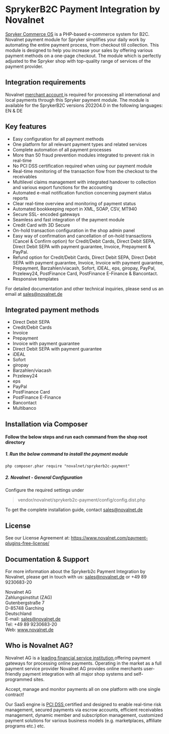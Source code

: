 # SprykerB2C Payment Integration by Novalnet
<a href="https://www.novalnet.com/modul/spryker">Spryker Commerce OS</a> is a PHP-based e-commerce system for B2C. Novalnet payment module for Spryker simplifies your daily work by automating the entire payment process, from checkout till collection. This module is designed to help you increase your sales by offering various payment methods on a one-page checkout. The module which is perfectly adjusted to the Spryker shop with top-quality range of services of the payment provider.

## Integration requirements 
Novalnet <a href="https://www.novalnet.de/"> merchant account </a> is required for processing all international and local payments through this Spryker payment module. The module is available for the SprykerB2C versions 202204.0 in the following languages: EN & DE

## Key features 
-	Easy configuration for all payment methods
-	One platform for all relevant payment types and related services
-	Complete automation of all payment processes
-	More than 50 fraud prevention modules integrated to prevent risk in real-time
-	No PCI DSS certification required when using our payment module
-	Real-time monitoring of the transaction flow from the checkout to the receivables
-	Multilevel claims management with integrated handover to collection and various export functions for the accounting
-	Automated e-mail notification function concerning payment status reports
-	Clear real-time overview and monitoring of payment status
-	Automated bookkeeping report in XML, SOAP, CSV, MT940
-	Secure SSL- encoded gateways
-	Seamless and fast integration of the payment module
-	Credit Card with 3D Secure
-	On-hold transaction configuration in the shop admin panel
-	Easy way of confirmation and cancellation of on-hold transactions (Cancel & Confirm option) for Credit/Debit Cards, Direct Debit SEPA, Direct Debit SEPA with payment guarantee, Invoice, Prepayment & PayPal.
-	Refund option for Credit/Debit Cards, Direct Debit SEPA, Direct Debit SEPA with payment guarantee, Invoice, Invoice with payment guarantee, Prepayment, Barzahlen/viacash, Sofort, iDEAL, eps, giropay, PayPal, Przelewy24, PostFinance Card, PostFinance E-Finance & Bancontact.
-	Responsive templates

For detailed documentation and other technical inquiries, please send us an email at <a href="mailto:sales@novalnet.de"> sales@novalnet.de </a>

## Integrated payment methods
-	Direct Debit SEPA
-	Credit/Debit Cards
-	Invoice
-	Prepayment
-	Invoice with payment guarantee
-	Direct Debit SEPA with payment guarantee
-	iDEAL
-	Sofort
-	giropay
-	Barzahlen/viacash
-	Przelewy24
-	eps
-	PayPal
-	PostFinance Card
-	PostFinance E-Finance
-	Bancontact
-	Multibanco
    
##  Installation via Composer

#### Follow the below steps and run each command from the shop root directory
 ##### 1. Run the below command to install the payment module

 ```
 php composer.phar require "novalnet/sprykerb2c-payment"
 ```

 ##### 2. Novalnet - General Configuration  
Configure the required settings under 
> vendor/novalnet/sprykerb2c-payment/config/config.dist.php

To get the complete installation guide, contact <a href="mailto:sales@novalnet.de"> sales@novalnet.de </a>

## License
See our License Agreement at: https://www.novalnet.com/payment-plugins-free-license/

## Documentation & Support
For more information about the Sprykerb2c Payment Integration by Novalnet, please get in touch with us: <a href="mailto:sales@novalnet.de"> sales@novalnet.de </a> or +49 89 9230683-20<br>

Novalnet AG<br>
Zahlungsinstitut (ZAG)<br>
Gutenbergstraße 7<br>
D-85748 Garching<br>
Deutschland<br>
E-mail: sales@novalnet.de<br>
Tel: +49 89 9230683-20<br>
Web: www.novalnet.de

## Who is Novalnet AG?
<p>Novalnet AG is a <a href="https://www.novalnet.de/zahlungsinstitut"> leading financial service institution </a> offering payment gateways for processing online payments. Operating in the market as a full payment service provider Novalnet AG provides online merchants user-friendly payment integration with all major shop systems and self-programmed sites.</p> 
<p>Accept, manage and monitor payments all on one platform with one single contract!</p>
<p>Our SaaS engine is <a href="https://www.novalnet.de/pci-dss-zertifizierung"> PCI DSS </a> certified and designed to enable real-time risk management, secured payments via escrow accounts, efficient receivables management, dynamic member and subscription management, customized payment solutions for various business models (e.g. marketplaces, affiliate programs etc.) etc.</p>
